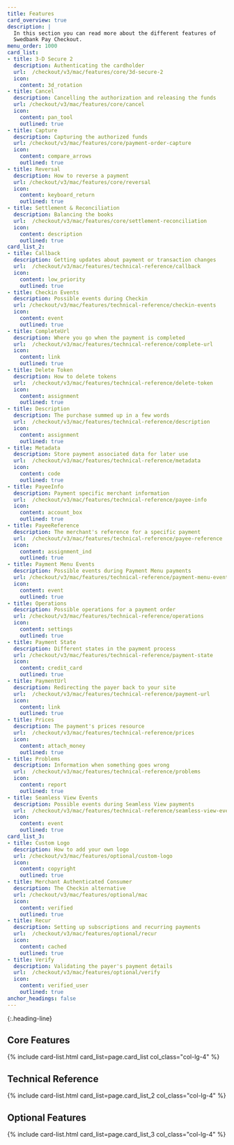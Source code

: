 ```yaml
---
title: Features
card_overview: true
description: |
  In this section you can read more about the different features of
  Swedbank Pay Checkout.
menu_order: 1000
card_list:
- title: 3-D Secure 2
  description: Authenticating the cardholder
  url:  /checkout/v3/mac/features/core/3d-secure-2
  icon:
    content: 3d_rotation
- title: Cancel
  description: Cancelling the authorization and releasing the funds
  url: /checkout/v3/mac/features/core/cancel
  icon:
    content: pan_tool
    outlined: true
- title: Capture
  description: Capturing the authorized funds
  url: /checkout/v3/mac/features/core/payment-order-capture
  icon:
    content: compare_arrows
    outlined: true
- title: Reversal
  description: How to reverse a payment
  url: /checkout/v3/mac/features/core/reversal
  icon:
    content: keyboard_return
    outlined: true
- title: Settlement & Reconciliation
  description: Balancing the books
  url:  /checkout/v3/mac/features/core/settlement-reconciliation
  icon:
    content: description
    outlined: true
card_list_2:
- title: Callback
  description: Getting updates about payment or transaction changes
  url:  /checkout/v3/mac/features/technical-reference/callback
  icon:
    content: low_priority
    outlined: true
- title: Checkin Events
  description: Possible events during Checkin
  url: /checkout/v3/mac/features/technical-reference/checkin-events
  icon:
    content: event
    outlined: true
- title: CompleteUrl
  description: Where you go when the payment is completed
  url:  /checkout/v3/mac/features/technical-reference/complete-url
  icon:
    content: link
    outlined: true
- title: Delete Token
  description: How to delete tokens
  url:  /checkout/v3/mac/features/technical-reference/delete-token
  icon:
    content: assignment
    outlined: true
- title: Description
  description: The purchase summed up in a few words
  url:  /checkout/v3/mac/features/technical-reference/description
  icon:
    content: assignment
    outlined: true
- title: Metadata
  description: Store payment associated data for later use
  url:  /checkout/v3/mac/features/technical-reference/metadata
  icon:
    content: code
    outlined: true
- title: PayeeInfo
  description: Payment specific merchant information
  url:  /checkout/v3/mac/features/technical-reference/payee-info
  icon:
    content: account_box
    outlined: true
- title: PayeeReference
  description: The merchant's reference for a specific payment
  url:  /checkout/v3/mac/features/technical-reference/payee-reference
  icon:
    content: assignment_ind
    outlined: true
- title: Payment Menu Events
  description: Possible events during Payment Menu payments
  url: /checkout/v3/mac/features/technical-reference/payment-menu-events
  icon:
    content: event
    outlined: true
- title: Operations
  description: Possible operations for a payment order
  url: /checkout/v3/mac/features/technical-reference/operations
  icon:
    content: settings
    outlined: true
- title: Payment State
  description: Different states in the payment process
  url: /checkout/v3/mac/features/technical-reference/payment-state
  icon:
    content: credit_card
    outlined: true
- title: PaymentUrl
  description: Redirecting the payer back to your site
  url:  /checkout/v3/mac/features/technical-reference/payment-url
  icon:
    content: link
    outlined: true
- title: Prices
  description: The payment's prices resource
  url:  /checkout/v3/mac/features/technical-reference/prices
  icon:
    content: attach_money
    outlined: true
- title: Problems
  description: Information when something goes wrong
  url:  /checkout/v3/mac/features/technical-reference/problems
  icon:
    content: report
    outlined: true
- title: Seamless View Events
  description: Possible events during Seamless View payments
  url:  /checkout/v3/mac/features/technical-reference/seamless-view-events
  icon:
    content: event
    outlined: true
card_list_3:
- title: Custom Logo
  description: How to add your own logo
  url: /checkout/v3/mac/features/optional/custom-logo
  icon:
    content: copyright
    outlined: true
- title: Merchant Authenticated Consumer
  description: The Checkin alternative
  url: /checkout/v3/mac/features/optional/mac
  icon:
    content: verified
    outlined: true
- title: Recur
  description: Setting up subscriptions and recurring payments
  url:  /checkout/v3/mac/features/optional/recur
  icon:
    content: cached
    outlined: true
- title: Verify
  description: Validating the payer's payment details
  url:  /checkout/v3/mac/features/optional/verify
  icon:
    content: verified_user
    outlined: true
anchor_headings: false
---
```


{:.heading-line}

## Core Features

{% include card-list.html card_list=page.card_list
    col_class="col-lg-4" %}

## Technical Reference

{% include card-list.html card_list=page.card_list_2
    col_class="col-lg-4" %}

## Optional Features

{% include card-list.html card_list=page.card_list_3
    col_class="col-lg-4" %}
